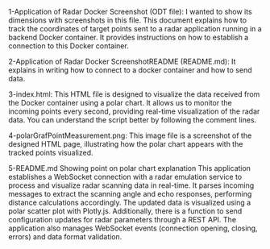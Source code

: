 1-Application of Radar Docker Screenshot (ODT file):
I wanted to show its dimensions with screenshots in this file.
This document explains how to track the coordinates of target points sent to a radar application running in a backend Docker container.
It provides instructions on how to establish a connection to this Docker container.

2-Application of Radar Docker ScreenshotREADME (README.md):
It explains in writing how to connect to a docker container and how to send data.

3-index.html:
This HTML file is designed to visualize the data received from the Docker container using a polar chart.
It allows us to monitor the incoming points every second, providing real-time visualization of the radar data.
You can understand the script better by following the comment lines.

4-polarGrafPointMeasurement.png:
This image file is a screenshot of the designed HTML page, illustrating how the polar chart appears with the tracked points visualized.

5-README.md 
Showing point on polar chart explanation
This application establishes a WebSocket connection with a radar emulation service to process and visualize radar scanning data in real-time. It parses incoming messages to extract the scanning angle and echo responses, performing distance calculations accordingly. The updated data is visualized using a polar scatter plot with Plotly.js. Additionally, there is a function to send configuration updates for radar parameters through a REST API. The application also manages WebSocket events (connection opening, closing, errors) and data format validation.


